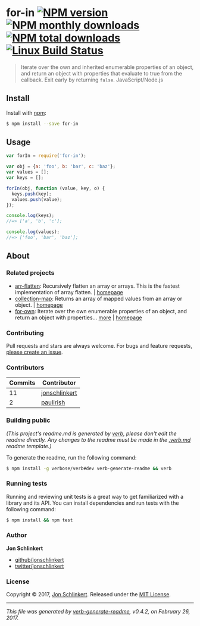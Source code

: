 # for-in [![NPM version](https://img.shields.io/npm/v/for-in.svg?style=flat)](https://www.npmjs.com/package/for-in) [![NPM monthly downloads](https://img.shields.io/npm/dm/for-in.svg?style=flat)](https://npmjs.org/package/for-in)  [![NPM total downloads](https://img.shields.io/npm/dt/for-in.svg?style=flat)](https://npmjs.org/package/for-in) [![Linux Build Status](https://img.shields.io/travis/jonschlinkert/for-in.svg?style=flat&label=Travis)](https://travis-ci.org/jonschlinkert/for-in)

> Iterate over the own and inherited enumerable properties of an object, and return an object with properties that evaluate to true from the callback. Exit early by returning `false`. JavaScript/Node.js

## Install

Install with [npm](https://www.npmjs.com/):

```sh
$ npm install --save for-in
```

## Usage

```js
var forIn = require('for-in');

var obj = {a: 'foo', b: 'bar', c: 'baz'};
var values = [];
var keys = [];

forIn(obj, function (value, key, o) {
  keys.push(key);
  values.push(value);
});

console.log(keys);
//=> ['a', 'b', 'c'];

console.log(values);
//=> ['foo', 'bar', 'baz'];
```

## About

### Related projects

* [arr-flatten](https://www.npmjs.com/package/arr-flatten): Recursively flatten an array or arrays. This is the fastest implementation of array flatten. | [homepage](https://github.com/jonschlinkert/arr-flatten)
* [collection-map](https://www.npmjs.com/package/collection-map): Returns an array of mapped values from an array or object. | [homepage](https://github.com/jonschlinkert/collection-map)
* [for-own](https://www.npmjs.com/package/for-own): Iterate over the own enumerable properties of an object, and return an object with properties… [more](https://github.com/jonschlinkert/for-own) | [homepage](https://github.com/jonschlinkert/for-own)

### Contributing

Pull requests and stars are always welcome. For bugs and feature requests, [please create an issue](../../issues/new).

### Contributors

| **Commits** | **Contributor** |  
| --- | --- |  
| 11 | [jonschlinkert](https://github.com/jonschlinkert) |  
| 2  | [paulirish](https://github.com/paulirish) |

### Building public

_(This project's readme.md is generated by [verb](https://github.com/verbose/verb-generate-readme), please don't edit the readme directly. Any changes to the readme must be made in the [.verb.md](.verb.md) readme template.)_

To generate the readme, run the following command:

```sh
$ npm install -g verbose/verb#dev verb-generate-readme && verb
```

### Running tests

Running and reviewing unit tests is a great way to get familiarized with a library and its API. You can install dependencies and run tests with the following command:

```sh
$ npm install && npm test
```

### Author

**Jon Schlinkert**

* [github/jonschlinkert](https://github.com/jonschlinkert)
* [twitter/jonschlinkert](https://twitter.com/jonschlinkert)

### License

Copyright © 2017, [Jon Schlinkert](https://github.com/jonschlinkert).
Released under the [MIT License](LICENSE).

***

_This file was generated by [verb-generate-readme](https://github.com/verbose/verb-generate-readme), v0.4.2, on February 26, 2017._
